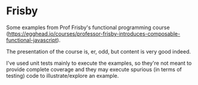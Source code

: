 # Frisby

Some examples from Prof Frisby's functional programming course (https://egghead.io/courses/professor-frisby-introduces-composable-functional-javascript).

The presentation of the course is, er, odd, but content is very good indeed.

I've used unit tests mainly to execute the examples, so they're not meant to provide complete coverage and they may execute spurious (in terms of testing) code to illustrate/explore an example.

